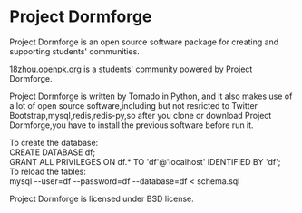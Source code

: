 <h1>Project Dormforge</h1> 
<p>Project Dormforge is an open source software package for creating and supporting students' communities.</p>
<p><a href="http://18zhou.openpk.org">18zhou.openpk.org</a> is a students' community powered by Project Dormforge.</p>

<p>Project Dormforge is written by Tornado in Python, and it also makes use of a lot of open source software,including but not resricted to Twitter Bootstrap,mysql,redis,redis-py,so after you clone or download Project Dormforge,you have to install the previous software before run it.</p>

<p>To create the database:<br/>CREATE DATABASE df;<br/>GRANT ALL PRIVILEGES ON df.* TO 'df'@'localhost' IDENTIFIED BY 'df';<br/>To reload the tables:<br/>  mysql --user=df --password=df --database=df &lt; schema.sql</p>

<p>Project Dormforge is licensed under BSD license.</p>
